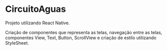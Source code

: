# CircuitoAguas

Projeto utilizando React Native.

Criação de componentes que representa as telas, navegação entre as telas, componentes View, Text, Button, ScrollView e criação de estilo utilizando StyleSheet.
